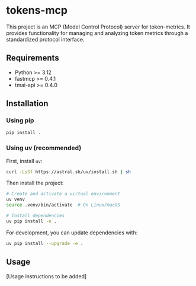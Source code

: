 # tokens-mcp

This project is an MCP (Model Control Protocol) server for token-metrics. It provides functionality for managing and analyzing token metrics through a standardized protocol interface.

## Requirements

- Python >= 3.12
- fastmcp >= 0.4.1
- tmai-api >= 0.4.0

## Installation

### Using pip

```bash
pip install .
```

### Using uv (recommended)

First, install `uv`:

```bash
curl -LsSf https://astral.sh/uv/install.sh | sh
```

Then install the project:

```bash
# Create and activate a virtual environment
uv venv
source .venv/bin/activate  # On Linux/macOS

# Install dependencies
uv pip install -e .
```

For development, you can update dependencies with:
```bash
uv pip install --upgrade -e .
```

## Usage

[Usage instructions to be added]
